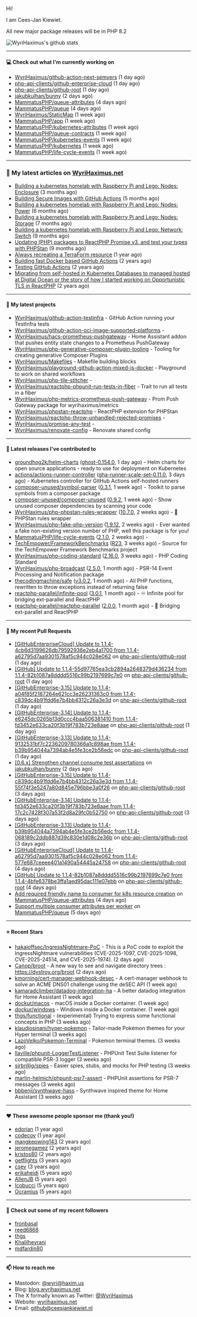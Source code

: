 Hi!

I am Cees-Jan Kiewiet.

All new major package releases will be in PHP 8.2

![WyriHaximus's github stats](https://github-readme-stats.vercel.app/api?username=WyriHaximus&show_icons=true)

---

#### 💻 Check out what I'm currently working on

- [WyriHaximus/github-action-next-semvers](https://github.com/WyriHaximus/github-action-next-semvers) (1 day ago)
- [php-api-clients/github-enterprise-cloud](https://github.com/php-api-clients/github-enterprise-cloud) (1 day ago)
- [php-api-clients/github-root](https://github.com/php-api-clients/github-root) (1 day ago)
- [jakubkulhan/bunny](https://github.com/jakubkulhan/bunny) (2 days ago)
- [MammatusPHP/queue-attributes](https://github.com/MammatusPHP/queue-attributes) (4 days ago)
- [MammatusPHP/queue](https://github.com/MammatusPHP/queue) (4 days ago)
- [WyriHaximus/StaticMap](https://github.com/WyriHaximus/StaticMap) (1 week ago)
- [MammatusPHP/app](https://github.com/MammatusPHP/app) (1 week ago)
- [MammatusPHP/kubernetes-attributes](https://github.com/MammatusPHP/kubernetes-attributes) (1 week ago)
- [MammatusPHP/queue-contracts](https://github.com/MammatusPHP/queue-contracts) (1 week ago)
- [MammatusPHP/kubernetes-events](https://github.com/MammatusPHP/kubernetes-events) (1 week ago)
- [MammatusPHP/kubernetes](https://github.com/MammatusPHP/kubernetes) (1 week ago)
- [MammatusPHP/life-cycle-events](https://github.com/MammatusPHP/life-cycle-events) (1 week ago)

---

### 📜 My latest articles on [WyriHaximus.net](https://blog.wyrihaximus.net/)

- [Building a kubernetes homelab with Raspberry Pi and Lego: Nodes: Enclosure](https://blog.wyrihaximus.net/2024/12/building-a-kubernetes-homelab-with-raspberry-pies-and-lego-nodes-enclosure/) (3 months ago)
- [Building Secure Images with GitHub Actions](https://blog.wyrihaximus.net/2024/10/building-secure-images-with-github-actions/) (5 months ago)
- [Building a kubernetes homelab with Raspberry Pi and Lego: Nodes: Power](https://blog.wyrihaximus.net/2024/09/building-a-kubernetes-homelab-with-raspberry-pies-and-lego-nodes-power/) (6 months ago)
- [Building a kubernetes homelab with Raspberry Pi and Lego: Nodes: Storage](https://blog.wyrihaximus.net/2024/08/building-a-kubernetes-homelab-with-raspberry-pies-and-lego-nodes-storage/) (7 months ago)
- [Building a kubernetes homelab with Raspberry Pi and Lego: Network: Switch](https://blog.wyrihaximus.net/2024/07/building-a-kubernetes-homelab-with-raspberry-pies-and-lego-network-switch/) (9 months ago)
- [Updating (PHP) packages to ReactPHP Promise v3, and test your types with PHPStan](https://blog.wyrihaximus.net/2024/06/updating-php-packages-to-reactphp-promise-v3--and-test-your-types-with-phpstan/) (9 months ago)
- [Always recreating a TerraForm resource](https://blog.wyrihaximus.net/2024/04/always-recreating-a-terraform-resource/) (1 year ago)
- [Building fast Docker based GitHub Actions](https://blog.wyrihaximus.net/2023/03/building-fast-docker-based-github-actions/) (2 years ago)
- [Testing GitHub Actions](https://blog.wyrihaximus.net/2023/03/testing-github-actions/) (2 years ago)
- [Migrating from self-hosted in Kubernetes Databases to managed hosted at Digital Ocean or the story of how I started working on Opportunistic TLS in ReactPHP](https://blog.wyrihaximus.net/2023/01/migrating-from-self-hosted-in-k8s-databases-to-managed-hosted-at-digital-ocean/) (2 years ago)

---

#### 🌱 My latest projects

- [WyriHaximus/github-action-testinfra](https://github.com/WyriHaximus/github-action-testinfra) - GitHub Action running your TestInfra tests
- [WyriHaximus/github-action-oci-image-supported-platforms](https://github.com/WyriHaximus/github-action-oci-image-supported-platforms) - 
- [WyriHaximus/hacs-prometheus-pushgateway](https://github.com/WyriHaximus/hacs-prometheus-pushgateway) - Home Assistant addon that pushes entity state changes to a Prometheus PushGateway
- [WyriHaximus/php-generative-composer-plugin-tooling](https://github.com/WyriHaximus/php-generative-composer-plugin-tooling) - Tooling for creating generative Composer Plugins
- [WyriHaximus/Makefiles](https://github.com/WyriHaximus/Makefiles) - Makefile building blocks
- [WyriHaximus/playground-github-action-mixed-js-docker](https://github.com/WyriHaximus/playground-github-action-mixed-js-docker) - Playground to work on shared workflows
- [WyriHaximus/php-tile-stitcher](https://github.com/WyriHaximus/php-tile-stitcher) - 
- [WyriHaximus/reactphp-phpunit-run-tests-in-fiber](https://github.com/WyriHaximus/reactphp-phpunit-run-tests-in-fiber) - Trait to run all tests in a fiber
- [WyriHaximus/php-metrics-prometheus-push-gateway](https://github.com/WyriHaximus/php-metrics-prometheus-push-gateway) - Prom Push Gateway package for wyrihaximus/metrics
- [WyriHaximus/phpstan-reactphp](https://github.com/WyriHaximus/phpstan-reactphp) - ReactPHP extension for PHPStan
- [WyriHaximus/reactphp-throw-unhandled-rejected-promises](https://github.com/WyriHaximus/reactphp-throw-unhandled-rejected-promises) - 
- [WyriHaximus/promise-any-test](https://github.com/WyriHaximus/promise-any-test) - 
- [WyriHaximus/renovate-config](https://github.com/WyriHaximus/renovate-config) - Renovate shared config

---

#### 🔭 Latest releases I've contributed to

- [groundhog2k/helm-charts](https://github.com/groundhog2k/helm-charts) ([ghost-0.154.0](https://github.com/groundhog2k/helm-charts/releases/tag/ghost-0.154.0), 1 day ago) - Helm charts for open source applications - ready to use for deployment on Kubernetes
- [actions/actions-runner-controller](https://github.com/actions/actions-runner-controller) ([gha-runner-scale-set-0.11.0](https://github.com/actions/actions-runner-controller/releases/tag/gha-runner-scale-set-0.11.0), 3 days ago) - Kubernetes controller for GitHub Actions self-hosted runners
- [composer-unused/symbol-parser](https://github.com/composer-unused/symbol-parser) ([0.3.1](https://github.com/composer-unused/symbol-parser/releases/tag/0.3.1), 1 week ago) - Toolkit to parse symbols from a composer package
- [composer-unused/composer-unused](https://github.com/composer-unused/composer-unused) ([0.9.2](https://github.com/composer-unused/composer-unused/releases/tag/0.9.2), 1 week ago) - Show unused composer dependencies by scanning your code
- [WyriHaximus/php-phpstan-rules-wrapper](https://github.com/WyriHaximus/php-phpstan-rules-wrapper) ([10.7.0](https://github.com/WyriHaximus/php-phpstan-rules-wrapper/releases/tag/10.7.0), 2 weeks ago) - 🌯 PHPStan rules wrapper
- [WyriHaximus/php-fake-php-version](https://github.com/WyriHaximus/php-fake-php-version) ([1.9.12](https://github.com/WyriHaximus/php-fake-php-version/releases/tag/1.9.12), 2 weeks ago) - Ever wanted a fake non-existing version number of PHP, well this package is for you!
- [MammatusPHP/life-cycle-events](https://github.com/MammatusPHP/life-cycle-events) ([2.1.0](https://github.com/MammatusPHP/life-cycle-events/releases/tag/2.1.0), 2 weeks ago) - 
- [TechEmpower/FrameworkBenchmarks](https://github.com/TechEmpower/FrameworkBenchmarks) ([R23](https://github.com/TechEmpower/FrameworkBenchmarks/releases/tag/R23), 3 weeks ago) - Source for the TechEmpower Framework Benchmarks project
- [WyriHaximus/php-coding-standard](https://github.com/WyriHaximus/php-coding-standard) ([2.16.0](https://github.com/WyriHaximus/php-coding-standard/releases/tag/2.16.0), 3 weeks ago) - PHP Coding Standard
- [WyriHaximus/php-broadcast](https://github.com/WyriHaximus/php-broadcast) ([2.5.0](https://github.com/WyriHaximus/php-broadcast/releases/tag/2.5.0), 1 month ago) - PSR-14 Event Processing and Notification package
- [thecodingmachine/safe](https://github.com/thecodingmachine/safe) ([v3.0.2](https://github.com/thecodingmachine/safe/releases/tag/v3.0.2), 1 month ago) - All PHP functions, rewritten to throw exceptions instead of returning false
- [reactphp-parallel/infinite-pool](https://github.com/reactphp-parallel/infinite-pool) ([3.0.1](https://github.com/reactphp-parallel/infinite-pool/releases/tag/3.0.1), 1 month ago) - ♾️ Infinite pool for bridging ext-parallel and ReactPHP
- [reactphp-parallel/reactphp-parallel](https://github.com/reactphp-parallel/reactphp-parallel) ([2.0.0](https://github.com/reactphp-parallel/reactphp-parallel/releases/tag/2.0.0), 1 month ago) - 🌉 Bridging ext-parallel and ReactPHP

---

#### 🔨 My recent Pull Requests

- [[GitHubEnterpriseCloud] Update to 1.1.4-4cb6d3199626db79592936e2eb4a1700 from 1.1.4-a62795d7aa9301578af5c944c028e062](https://github.com/php-api-clients/github-root/pull/1593) on [php-api-clients/github-root](https://github.com/php-api-clients/github-root) (1 day ago)
- [[GitHub] Update to 1.1.4-55d97765ea3cb2894a2648379d436234 from 1.1.4-82b1087a8dddd5516c99b2197699c7e0](https://github.com/php-api-clients/github-root/pull/1592) on [php-api-clients/github-root](https://github.com/php-api-clients/github-root) (1 day ago)
- [[GitHubEnterprise-3.15] Update to 1.1.4-a04f85f2187264e621cc3e26231363c0 from 1.1.4-c839dc4b91fdd6e7b4bb4312c26a3e3d](https://github.com/php-api-clients/github-root/pull/1591) on [php-api-clients/github-root](https://github.com/php-api-clients/github-root) (1 day ago)
- [[GitHubEnterprise-3.14] Update to 1.1.4-e6245dc0265b13d0ccc4baa506381410 from 1.1.4-fd3452e633ca20f3b19f783b723e8aae](https://github.com/php-api-clients/github-root/pull/1590) on [php-api-clients/github-root](https://github.com/php-api-clients/github-root) (1 day ago)
- [[GitHubEnterprise-3.13] Update to 1.1.4-9132531bf7c2236209780366a1c898ae from 1.1.4-b39b954044a7394ab4e5fe3ce2b56edc](https://github.com/php-api-clients/github-root/pull/1589) on [php-api-clients/github-root](https://github.com/php-api-clients/github-root) (1 day ago)
- [[0.6.x] Strengthen channel consume test assertations](https://github.com/jakubkulhan/bunny/pull/173) on [jakubkulhan/bunny](https://github.com/jakubkulhan/bunny) (2 days ago)
- [[GitHubEnterprise-3.15] Update to 1.1.4-c839dc4b91fdd6e7b4bb4312c26a3e3d from 1.1.4-55f74f3e5247a80d845e796bbe3a0f26](https://github.com/php-api-clients/github-root/pull/1588) on [php-api-clients/github-root](https://github.com/php-api-clients/github-root) (3 days ago)
- [[GitHubEnterprise-3.14] Update to 1.1.4-fd3452e633ca20f3b19f783b723e8aae from 1.1.4-17c2c7428f307a53f2d8a29fc0b52750](https://github.com/php-api-clients/github-root/pull/1587) on [php-api-clients/github-root](https://github.com/php-api-clients/github-root) (3 days ago)
- [[GitHubEnterprise-3.13] Update to 1.1.4-b39b954044a7394ab4e5fe3ce2b56edc from 1.1.4-068189c2ddb887d39c830e1d08c2e36b](https://github.com/php-api-clients/github-root/pull/1586) on [php-api-clients/github-root](https://github.com/php-api-clients/github-root) (3 days ago)
- [[GitHubEnterpriseCloud] Update to 1.1.4-a62795d7aa9301578af5c944c028e062 from 1.1.4-577e687ceeee401a1490a54445a24758](https://github.com/php-api-clients/github-root/pull/1585) on [php-api-clients/github-root](https://github.com/php-api-clients/github-root) (4 days ago)
- [[GitHub] Update to 1.1.4-82b1087a8dddd5516c99b2197699c7e0 from 1.1.4-4bfe6378be3ffa1aed95dac111e07ebb](https://github.com/php-api-clients/github-root/pull/1584) on [php-api-clients/github-root](https://github.com/php-api-clients/github-root) (4 days ago)
- [Add required friendly name to consumer for k8s resource creation](https://github.com/MammatusPHP/queue-attributes/pull/10) on [MammatusPHP/queue-attributes](https://github.com/MammatusPHP/queue-attributes) (4 days ago)
- [Support multiple consumer attributes per worker](https://github.com/MammatusPHP/queue/pull/14) on [MammatusPHP/queue](https://github.com/MammatusPHP/queue) (5 days ago)

---

#### ⭐ Recent Stars

- [hakaioffsec/IngressNightmare-PoC](https://github.com/hakaioffsec/IngressNightmare-PoC) - This is a PoC code to exploit the IngressNightmare vulnerabilities (CVE-2025-1097, CVE-2025-1098, CVE-2025-24514, and CVE-2025-1974). (2 days ago)
- [Canop/broot](https://github.com/Canop/broot) - A new way to see and navigate directory trees : https://dystroy.org/broot (2 days ago)
- [kmorning/cert-manager-webhook-desec](https://github.com/kmorning/cert-manager-webhook-desec) - A cert-manager webhook to solve an ACME DNS01 challenge using the deSEC API (1 week ago)
- [kamaradclimber/datadog-integration-ha](https://github.com/kamaradclimber/datadog-integration-ha) - A better datadog integration for Home Assistant (1 week ago)
- [dockur/macos](https://github.com/dockur/macos) - macOS inside a Docker container. (1 week ago)
- [dockur/windows](https://github.com/dockur/windows) - Windows inside a Docker container. (1 week ago)
- [thgs/functional](https://github.com/thgs/functional) - (experimental) Trying to express some functional concepts in PHP (3 weeks ago)
- [klaudiosinani/hyper-pokemon](https://github.com/klaudiosinani/hyper-pokemon) - Tailor-made Pokémon themes for your Hyper terminal (3 weeks ago)
- [LazoVelko/Pokemon-Terminal](https://github.com/LazoVelko/Pokemon-Terminal) - Pokemon terminal themes. (3 weeks ago)
- [llaville/phpunit-LoggerTestListener](https://github.com/llaville/phpunit-LoggerTestListener) - PHPUnit Test Suite listener for compatible PSR-3 logger (3 weeks ago)
- [sirbrillig/spies](https://github.com/sirbrillig/spies) - Easier spies, stubs, and mocks for PHP testing (3 weeks ago)
- [martin-helmich/phpunit-psr7-assert](https://github.com/martin-helmich/phpunit-psr7-assert) - PHPUnit assertions for PSR-7 messages (3 weeks ago)
- [bbbenji/synthwave-hass](https://github.com/bbbenji/synthwave-hass) - Synthwave inspired theme for Home Assistant (3 weeks ago)

---

#### ❤️ These awesome people sponsor me (thank you!)

- [edorian](https://github.com/edorian) (1 year ago)
- [codecov](https://github.com/codecov) (1 year ago)
- [mangkepwing143](https://github.com/mangkepwing143) (2 years ago)
- [jeromegamez](https://github.com/jeromegamez) (2 years ago)
- [kristos80](https://github.com/kristos80) (2 years ago)
- [getflights](https://github.com/getflights) (3 years ago)
- [csev](https://github.com/csev) (3 years ago)
- [erikaheidi](https://github.com/erikaheidi) (5 years ago)
- [AllenJB](https://github.com/AllenJB) (5 years ago)
- [lcobucci](https://github.com/lcobucci) (5 years ago)
- [Ocramius](https://github.com/Ocramius) (5 years ago)

---

#### 👯 Check out some of my recent followers

- [fronbasal](https://github.com/fronbasal)
- [reed6868](https://github.com/reed6868)
- [thgs](https://github.com/thgs)
- [Khalilheyrani](https://github.com/Khalilheyrani)
- [mdfardin80](https://github.com/mdfardin80)

---

#### 📫 How to reach me

- Mastodon: [@wyri@haxim.us](https://toot-toot.wyrihaxim.us/@wyri)
- Blog: [blog.wyrihaximus.net](https://blog.wyrihaximus.net/)
- The X formally known as Twitter: [@WyriHaximus](https://twitter.com/WyriHaximus)
- Website: [wyrihaximus.net](https://wyrihaximus.net/)
- Email: [github@ceesjankiewiet.nl](mailto:github@ceesjankiewiet.nl)

